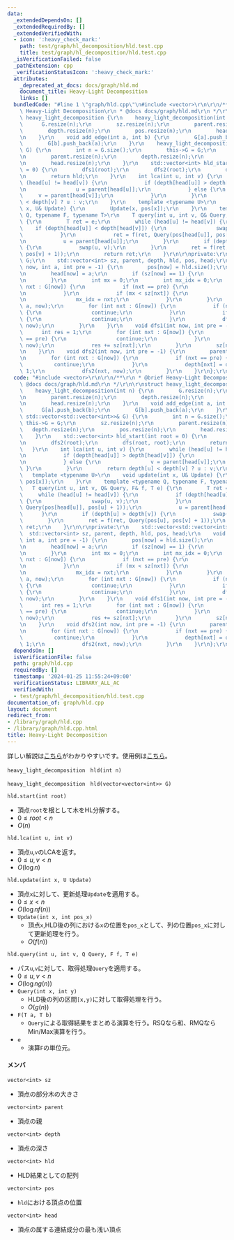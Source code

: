 ```yaml
---
data:
  _extendedDependsOn: []
  _extendedRequiredBy: []
  _extendedVerifiedWith:
  - icon: ':heavy_check_mark:'
    path: test/graph/hl_decomposition/hld.test.cpp
    title: test/graph/hl_decomposition/hld.test.cpp
  _isVerificationFailed: false
  _pathExtension: cpp
  _verificationStatusIcon: ':heavy_check_mark:'
  attributes:
    _deprecated_at_docs: docs/graph/hld.md
    document_title: Heavy-Light Decomposition
    links: []
  bundledCode: "#line 1 \"graph/hld.cpp\"\n#include <vector>\r\n\r\n/**\r\n * @brief\
    \ Heavy-Light Decomposition\r\n * @docs docs/graph/hld.md\r\n */\r\n\r\nstruct\
    \ heavy_light_decomposition {\r\n    heavy_light_decomposition(int n) {\r\n  \
    \      G.resize(n);\r\n        sz.resize(n);\r\n        parent.resize(n);\r\n\
    \        depth.resize(n);\r\n        pos.resize(n);\r\n        head.resize(n);\r\
    \n    }\r\n    void add_edge(int a, int b) {\r\n        G[a].push_back(b);\r\n\
    \        G[b].push_back(a);\r\n    }\r\n    heavy_light_decomposition(const std::vector<std::vector<int>>&\
    \ G) {\r\n        int n = G.size();\r\n        this->G = G;\r\n        sz.resize(n);\r\
    \n        parent.resize(n);\r\n        depth.resize(n);\r\n        pos.resize(n);\r\
    \n        head.resize(n);\r\n    }\r\n    std::vector<int> hld_start(int root\
    \ = 0) {\r\n        dfs1(root);\r\n        dfs2(root);\r\n        dfs(root, root);\r\
    \n        return hld;\r\n    }\r\n    int lca(int u, int v) {\r\n        while\
    \ (head[u] != head[v]) {\r\n            if (depth[head[u]] > depth[head[v]]) {\r\
    \n                u = parent[head[u]];\r\n            } else {\r\n           \
    \     v = parent[head[v]];\r\n            }\r\n        }\r\n        return depth[u]\
    \ < depth[v] ? u : v;\r\n    }\r\n    template <typename U>\r\n    void update(int\
    \ x, U& Update) {\r\n        Update(x, pos[x]);\r\n    }\r\n    template <typename\
    \ Q, typename F, typename T>\r\n    T query(int u, int v, Q& Query, F& f, T e)\
    \ {\r\n        T ret = e;\r\n        while (head[u] != head[v]) {\r\n        \
    \    if (depth[head[u]] < depth[head[v]]) {\r\n                swap(u, v);\r\n\
    \            }\r\n            ret = f(ret, Query(pos[head[u]], pos[u] + 1));\r\
    \n            u = parent[head[u]];\r\n        }\r\n        if (depth[u] > depth[v])\
    \ {\r\n            swap(u, v);\r\n        }\r\n        ret = f(ret, Query(pos[u],\
    \ pos[v] + 1));\r\n        return ret;\r\n    }\r\n\r\nprivate:\r\n    std::vector<std::vector<int>>\
    \ G;\r\n    std::vector<int> sz, parent, depth, hld, pos, head;\r\n    void dfs(int\
    \ now, int a, int pre = -1) {\r\n        pos[now] = hld.size();\r\n        hld.push_back(now);\r\
    \n        head[now] = a;\r\n        if (sz[now] == 1) {\r\n            return;\r\
    \n        }\r\n        int mx = 0;\r\n        int mx_idx = 0;\r\n        for (int\
    \ nxt : G[now]) {\r\n            if (nxt == pre) {\r\n                continue;\r\
    \n            }\r\n            if (mx < sz[nxt]) {\r\n                mx = sz[nxt];\r\
    \n                mx_idx = nxt;\r\n            }\r\n        }\r\n        dfs(mx_idx,\
    \ a, now);\r\n        for (int nxt : G[now]) {\r\n            if (nxt == pre)\
    \ {\r\n                continue;\r\n            }\r\n            if (nxt == mx_idx)\
    \ {\r\n                continue;\r\n            }\r\n            dfs(nxt, nxt,\
    \ now);\r\n        }\r\n    }\r\n    void dfs1(int now, int pre = -1) {\r\n  \
    \      int res = 1;\r\n        for (int nxt : G[now]) {\r\n            if (nxt\
    \ == pre) {\r\n                continue;\r\n            }\r\n            dfs1(nxt,\
    \ now);\r\n            res += sz[nxt];\r\n        }\r\n        sz[now] = res;\r\
    \n    }\r\n    void dfs2(int now, int pre = -1) {\r\n        parent[now] = pre;\r\
    \n        for (int nxt : G[now]) {\r\n            if (nxt == pre) {\r\n      \
    \          continue;\r\n            }\r\n            depth[nxt] = depth[now] +\
    \ 1;\r\n            dfs2(nxt, now);\r\n        }\r\n    }\r\n};\r\n"
  code: "#include <vector>\r\n\r\n/**\r\n * @brief Heavy-Light Decomposition\r\n *\
    \ @docs docs/graph/hld.md\r\n */\r\n\r\nstruct heavy_light_decomposition {\r\n\
    \    heavy_light_decomposition(int n) {\r\n        G.resize(n);\r\n        sz.resize(n);\r\
    \n        parent.resize(n);\r\n        depth.resize(n);\r\n        pos.resize(n);\r\
    \n        head.resize(n);\r\n    }\r\n    void add_edge(int a, int b) {\r\n  \
    \      G[a].push_back(b);\r\n        G[b].push_back(a);\r\n    }\r\n    heavy_light_decomposition(const\
    \ std::vector<std::vector<int>>& G) {\r\n        int n = G.size();\r\n       \
    \ this->G = G;\r\n        sz.resize(n);\r\n        parent.resize(n);\r\n     \
    \   depth.resize(n);\r\n        pos.resize(n);\r\n        head.resize(n);\r\n\
    \    }\r\n    std::vector<int> hld_start(int root = 0) {\r\n        dfs1(root);\r\
    \n        dfs2(root);\r\n        dfs(root, root);\r\n        return hld;\r\n \
    \   }\r\n    int lca(int u, int v) {\r\n        while (head[u] != head[v]) {\r\
    \n            if (depth[head[u]] > depth[head[v]]) {\r\n                u = parent[head[u]];\r\
    \n            } else {\r\n                v = parent[head[v]];\r\n           \
    \ }\r\n        }\r\n        return depth[u] < depth[v] ? u : v;\r\n    }\r\n \
    \   template <typename U>\r\n    void update(int x, U& Update) {\r\n        Update(x,\
    \ pos[x]);\r\n    }\r\n    template <typename Q, typename F, typename T>\r\n \
    \   T query(int u, int v, Q& Query, F& f, T e) {\r\n        T ret = e;\r\n   \
    \     while (head[u] != head[v]) {\r\n            if (depth[head[u]] < depth[head[v]])\
    \ {\r\n                swap(u, v);\r\n            }\r\n            ret = f(ret,\
    \ Query(pos[head[u]], pos[u] + 1));\r\n            u = parent[head[u]];\r\n  \
    \      }\r\n        if (depth[u] > depth[v]) {\r\n            swap(u, v);\r\n\
    \        }\r\n        ret = f(ret, Query(pos[u], pos[v] + 1));\r\n        return\
    \ ret;\r\n    }\r\n\r\nprivate:\r\n    std::vector<std::vector<int>> G;\r\n  \
    \  std::vector<int> sz, parent, depth, hld, pos, head;\r\n    void dfs(int now,\
    \ int a, int pre = -1) {\r\n        pos[now] = hld.size();\r\n        hld.push_back(now);\r\
    \n        head[now] = a;\r\n        if (sz[now] == 1) {\r\n            return;\r\
    \n        }\r\n        int mx = 0;\r\n        int mx_idx = 0;\r\n        for (int\
    \ nxt : G[now]) {\r\n            if (nxt == pre) {\r\n                continue;\r\
    \n            }\r\n            if (mx < sz[nxt]) {\r\n                mx = sz[nxt];\r\
    \n                mx_idx = nxt;\r\n            }\r\n        }\r\n        dfs(mx_idx,\
    \ a, now);\r\n        for (int nxt : G[now]) {\r\n            if (nxt == pre)\
    \ {\r\n                continue;\r\n            }\r\n            if (nxt == mx_idx)\
    \ {\r\n                continue;\r\n            }\r\n            dfs(nxt, nxt,\
    \ now);\r\n        }\r\n    }\r\n    void dfs1(int now, int pre = -1) {\r\n  \
    \      int res = 1;\r\n        for (int nxt : G[now]) {\r\n            if (nxt\
    \ == pre) {\r\n                continue;\r\n            }\r\n            dfs1(nxt,\
    \ now);\r\n            res += sz[nxt];\r\n        }\r\n        sz[now] = res;\r\
    \n    }\r\n    void dfs2(int now, int pre = -1) {\r\n        parent[now] = pre;\r\
    \n        for (int nxt : G[now]) {\r\n            if (nxt == pre) {\r\n      \
    \          continue;\r\n            }\r\n            depth[nxt] = depth[now] +\
    \ 1;\r\n            dfs2(nxt, now);\r\n        }\r\n    }\r\n};\r\n"
  dependsOn: []
  isVerificationFile: false
  path: graph/hld.cpp
  requiredBy: []
  timestamp: '2024-01-25 11:55:24+09:00'
  verificationStatus: LIBRARY_ALL_AC
  verifiedWith:
  - test/graph/hl_decomposition/hld.test.cpp
documentation_of: graph/hld.cpp
layout: document
redirect_from:
- /library/graph/hld.cpp
- /library/graph/hld.cpp.html
title: Heavy-Light Decomposition
---
```

詳しい解説は[こちら](https://hcpc-hokudai.github.io/archive/graph_tree_001.pdf)がわかりやすいです。使用例は[こちら](https://atcoder.jp/contests/abc294/submissions/46419196)。

```heavy_light_decomposition　hld(int n)```

```heavy_light_decomposition　hld(vector<vector<int>> G)```



```hld.start(int root)```
- 頂点`root`を根として木をHL分解する。
- $0\le root<n$
- $O(n)$


```hld.lca(int u, int v)```
- 頂点`u`,`v`のLCAを返す。
- $0\le u, v < n$
- $O(\log{n})$

```hld.update(int x, U Update)```
- 頂点`x`に対して、更新処理`Update`を適用する。
- $0\le x < n$
- $O(\log{n}f(n))$
- ```Update(int x, int pos_x)```
	- 頂点`x`,HLD後の列における`x`の位置を`pos_x`として、列の位置`pos_x`に対して更新処理を行う。
	- $O(f(n))$

```hld.query(int u, int v, Q Query, F f, T e)```
- パス`u`,`v`に対して、取得処理`Query`を適用する。
- $0\le u, v < n$
- $O(\log{n}g(n))$
- ```Query(int x, int y)```
	- HLD後の列の区間`[x,y)`に対して取得処理を行う。
	- $O(g(n))$
- ```F(T a, T b)```
	- `Query`による取得結果をまとめる演算を行う。RSQなら和、RMQならMin/Max演算を行う。
- ```e```
	- 演算`F`の単位元。

#### メンバ
`vector<int> sz`
- 頂点の部分木の大きさ

`vector<int> parent`
- 頂点の親

`vector<int> depth`
- 頂点の深さ

`vector<int> hld`
- HLD結果としての配列

`vector<int> pos`
- `hld`における頂点の位置

`vector<int> head`
- 頂点の属する連結成分の最も浅い頂点